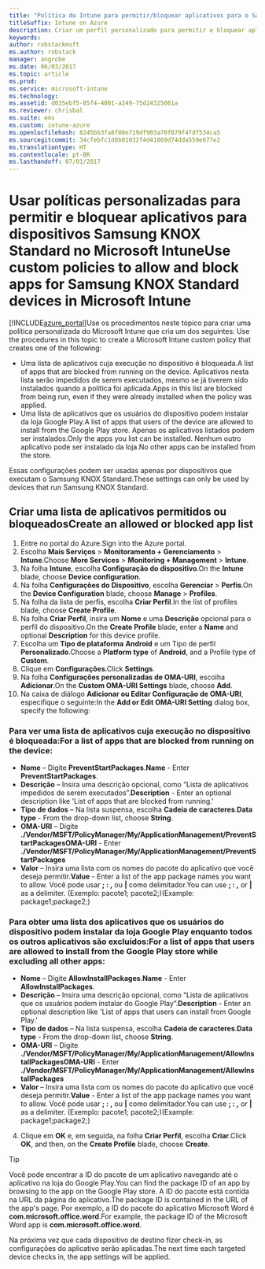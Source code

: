 ```yaml
---
title: "Política do Intune para permitir/bloquear aplicativos para o Samsung KNOX"
titleSuffix: Intune on Azure
description: Criar um perfil personalizado para permitir e bloquear aplicativos em dispositivos Samsung KNOX Standard.
keywords: 
author: robstackmsft
ms.author: robstack
manager: angrobe
ms.date: 06/03/2017
ms.topic: article
ms.prod: 
ms.service: microsoft-intune
ms.technology: 
ms.assetid: d035ebf5-85f4-4001-a249-75d24325061a
ms.reviewer: chrisbal
ms.suite: ems
ms.custom: intune-azure
ms.openlocfilehash: 8245bb3fa8f08e719df903a70f079f4fdf534ca5
ms.sourcegitcommit: 34cfebfc1d8b81032f4d41869d74dda559e677e2
ms.translationtype: HT
ms.contentlocale: pt-BR
ms.lasthandoff: 07/01/2017
---
```

# <span data-ttu-id="bd173-103">Usar políticas personalizadas para permitir e bloquear aplicativos para dispositivos Samsung KNOX Standard no Microsoft Intune</span><span class="sxs-lookup"><span data-stu-id="bd173-103">Use custom policies to allow and block apps for Samsung KNOX Standard devices in Microsoft Intune</span></span>
<a id="use-custom-policies-to-allow-and-block-apps-for-samsung-knox-standard-devices-in-microsoft-intune" class="xliff"></a>
[!INCLUDE[azure_portal](./includes/azure_portal.md)]<span data-ttu-id="bd173-104">Use os procedimentos neste tópico para criar uma política personalizada do Microsoft Intune que cria um dos seguintes:</span><span class="sxs-lookup"><span data-stu-id="bd173-104"> Use the procedures in this topic to create a Microsoft Intune custom policy that creates one of the following:</span></span>

- <span data-ttu-id="bd173-105">Uma lista de aplicativos cuja execução no dispositivo é bloqueada.</span><span class="sxs-lookup"><span data-stu-id="bd173-105">A list of apps that are blocked from running on the device.</span></span> <span data-ttu-id="bd173-106">Aplicativos nesta lista serão impedidos de serem executados, mesmo se já tiverem sido instalados quando a política foi aplicada.</span><span class="sxs-lookup"><span data-stu-id="bd173-106">Apps in this list are blocked from being run, even if they were already installed when the policy was applied.</span></span>
- <span data-ttu-id="bd173-107">Uma lista de aplicativos que os usuários do dispositivo podem instalar da loja Google Play.</span><span class="sxs-lookup"><span data-stu-id="bd173-107">A list of apps that users of the device are allowed to install from the Google Play store.</span></span> <span data-ttu-id="bd173-108">Apenas os aplicativos listados podem ser instalados.</span><span class="sxs-lookup"><span data-stu-id="bd173-108">Only the apps you list can be installed.</span></span> <span data-ttu-id="bd173-109">Nenhum outro aplicativo pode ser instalado da loja.</span><span class="sxs-lookup"><span data-stu-id="bd173-109">No other apps can be installed from the store.</span></span>

<span data-ttu-id="bd173-110">Essas configurações podem ser usadas apenas por dispositivos que executam o Samsung KNOX Standard.</span><span class="sxs-lookup"><span data-stu-id="bd173-110">These settings can only be used by devices that run Samsung KNOX Standard.</span></span>

## <span data-ttu-id="bd173-111">Criar uma lista de aplicativos permitidos ou bloqueados</span><span class="sxs-lookup"><span data-stu-id="bd173-111">Create an allowed or blocked app list</span></span>
<a id="create-an-allowed-or-blocked-app-list" class="xliff"></a>

1. <span data-ttu-id="bd173-112">Entre no portal do Azure.</span><span class="sxs-lookup"><span data-stu-id="bd173-112">Sign into the Azure portal.</span></span>
2. <span data-ttu-id="bd173-113">Escolha **Mais Serviços** > **Monitoramento + Gerenciamento** > **Intune**.</span><span class="sxs-lookup"><span data-stu-id="bd173-113">Choose **More Services** > **Monitoring + Management** > **Intune**.</span></span>
3. <span data-ttu-id="bd173-114">Na folha **Intune**, escolha **Configuração do dispositivo**.</span><span class="sxs-lookup"><span data-stu-id="bd173-114">On the **Intune** blade, choose **Device configuration**.</span></span>
2. <span data-ttu-id="bd173-115">Na folha **Configurações do Dispositivo**, escolha **Gerenciar** > **Perfis**.</span><span class="sxs-lookup"><span data-stu-id="bd173-115">On the **Device Configuration** blade, choose **Manage** > **Profiles**.</span></span>
2. <span data-ttu-id="bd173-116">Na folha da lista de perfis, escolha **Criar Perfil**.</span><span class="sxs-lookup"><span data-stu-id="bd173-116">In the list of profiles blade, choose **Create Profile**.</span></span>
3. <span data-ttu-id="bd173-117">Na folha **Criar Perfil**, insira um **Nome** e uma **Descrição** opcional para o perfil do dispositivo.</span><span class="sxs-lookup"><span data-stu-id="bd173-117">On the **Create Profile** blade, enter a **Name** and optional **Description** for this device profile.</span></span>
2. <span data-ttu-id="bd173-118">Escolha um **Tipo de plataforma** **Android** e um Tipo de perfil **Personalizado**.</span><span class="sxs-lookup"><span data-stu-id="bd173-118">Choose a **Platform type** of **Android**, and a Profile type of **Custom**.</span></span>
3. <span data-ttu-id="bd173-119">Clique em **Configurações**.</span><span class="sxs-lookup"><span data-stu-id="bd173-119">Click **Settings**.</span></span>
3. <span data-ttu-id="bd173-120">Na folha **Configurações personalizadas de OMA-URI**, escolha **Adicionar**.</span><span class="sxs-lookup"><span data-stu-id="bd173-120">On the **Custom OMA-URI Settings** blade, choose **Add**.</span></span>
4. <span data-ttu-id="bd173-121">Na caixa de diálogo **Adicionar ou Editar Configuração de OMA-URI**, especifique o seguinte:</span><span class="sxs-lookup"><span data-stu-id="bd173-121">In the **Add or Edit OMA-URI Setting** dialog box, specify the following:</span></span>

### <span data-ttu-id="bd173-122">Para ver uma lista de aplicativos cuja execução no dispositivo é bloqueada:</span><span class="sxs-lookup"><span data-stu-id="bd173-122">For a list of apps that are blocked from running on the device:</span></span>
<a id="for-a-list-of-apps-that-are-blocked-from-running-on-the-device" class="xliff"></a>

- <span data-ttu-id="bd173-123">**Nome** – Digite **PreventStartPackages**.</span><span class="sxs-lookup"><span data-stu-id="bd173-123">**Name** - Enter **PreventStartPackages**.</span></span>
- <span data-ttu-id="bd173-124">**Descrição** – Insira uma descrição opcional, como “Lista de aplicativos impedidos de serem executados”.</span><span class="sxs-lookup"><span data-stu-id="bd173-124">**Description** - Enter an optional description like 'List of apps that are blocked from running.'</span></span>
-   <span data-ttu-id="bd173-125">**Tipo de dados** – Na lista suspensa, escolha **Cadeia de caracteres**.</span><span class="sxs-lookup"><span data-stu-id="bd173-125">**Data type** - From the drop-down list, choose **String**.</span></span>
-   <span data-ttu-id="bd173-126">**OMA-URI** – Digite **./Vendor/MSFT/PolicyManager/My/ApplicationManagement/PreventStartPackages**</span><span class="sxs-lookup"><span data-stu-id="bd173-126">**OMA-URI** - Enter **./Vendor/MSFT/PolicyManager/My/ApplicationManagement/PreventStartPackages**</span></span>
-   <span data-ttu-id="bd173-127">**Valor** – Insira uma lista com os nomes do pacote do aplicativo que você deseja permitir.</span><span class="sxs-lookup"><span data-stu-id="bd173-127">**Value** - Enter a list of the app package names you want to allow.</span></span> <span data-ttu-id="bd173-128">Você pode usar **; : ,** ou **|** como delimitador.</span><span class="sxs-lookup"><span data-stu-id="bd173-128">You can use **; : ,** or **|** as a delimiter.</span></span> <span data-ttu-id="bd173-129">(Exemplo: pacote1; pacote2;)</span><span class="sxs-lookup"><span data-stu-id="bd173-129">(Example: package1;package2;)</span></span>

### <span data-ttu-id="bd173-130">Para obter uma lista dos aplicativos que os usuários do dispositivo podem instalar da loja Google Play enquanto todos os outros aplicativos são excluídos:</span><span class="sxs-lookup"><span data-stu-id="bd173-130">For a list of apps that users are allowed to install from the Google Play store while excluding all other apps:</span></span>
<a id="for-a-list-of-apps-that-users-are-allowed-to-install-from-the-google-play-store-while-excluding-all-other-apps" class="xliff"></a>
- <span data-ttu-id="bd173-131">**Nome** – Digite **AllowInstallPackages**.</span><span class="sxs-lookup"><span data-stu-id="bd173-131">**Name** - Enter **AllowInstallPackages**.</span></span>
- <span data-ttu-id="bd173-132">**Descrição** – Insira uma descrição opcional, como “Lista de aplicativos que os usuários podem instalar do Google Play”.</span><span class="sxs-lookup"><span data-stu-id="bd173-132">**Description** - Enter an optional description like 'List of apps that users can install from Google Play.'</span></span>
- <span data-ttu-id="bd173-133">**Tipo de dados** – Na lista suspensa, escolha **Cadeia de caracteres**.</span><span class="sxs-lookup"><span data-stu-id="bd173-133">**Data type** - From the drop-down list, choose **String**.</span></span>
- <span data-ttu-id="bd173-134">**OMA-URI** – Digite **./Vendor/MSFT/PolicyManager/My/ApplicationManagement/AllowInstallPackages**</span><span class="sxs-lookup"><span data-stu-id="bd173-134">**OMA-URI** - Enter **./Vendor/MSFT/PolicyManager/My/ApplicationManagement/AllowInstallPackages**</span></span>
- <span data-ttu-id="bd173-135">**Valor** – Insira uma lista com os nomes do pacote do aplicativo que você deseja permitir.</span><span class="sxs-lookup"><span data-stu-id="bd173-135">**Value** - Enter a list of the app package names you want to allow.</span></span> <span data-ttu-id="bd173-136">Você pode usar **; : ,** ou **|** como delimitador.</span><span class="sxs-lookup"><span data-stu-id="bd173-136">You can use **; : ,** or **|** as a delimiter.</span></span> <span data-ttu-id="bd173-137">(Exemplo: pacote1; pacote2;)</span><span class="sxs-lookup"><span data-stu-id="bd173-137">(Example: package1;package2;)</span></span>

4. <span data-ttu-id="bd173-138">Clique em **OK** e, em seguida, na folha **Criar Perfil**, escolha **Criar**.</span><span class="sxs-lookup"><span data-stu-id="bd173-138">Click **OK**, and then, on the **Create Profile** blade, choose **Create**.</span></span>

>[!TIP]
> <span data-ttu-id="bd173-139">Você pode encontrar a ID do pacote de um aplicativo navegando até o aplicativo na loja do Google Play.</span><span class="sxs-lookup"><span data-stu-id="bd173-139">You can find the package ID of an app by browsing to the app on the Google Play store.</span></span> <span data-ttu-id="bd173-140">A ID do pacote está contida na URL da página do aplicativo.</span><span class="sxs-lookup"><span data-stu-id="bd173-140">The package ID is contained in the URL of the app's page.</span></span> <span data-ttu-id="bd173-141">Por exemplo, a ID do pacote do aplicativo Microsoft Word é **com.microsoft.office.word**.</span><span class="sxs-lookup"><span data-stu-id="bd173-141">For example, the package ID of the Microsoft Word app is **com.microsoft.office.word**.</span></span>

<span data-ttu-id="bd173-142">Na próxima vez que cada dispositivo de destino fizer check-in, as configurações do aplicativo serão aplicadas.</span><span class="sxs-lookup"><span data-stu-id="bd173-142">The next time each targeted device checks in, the app settings will be applied.</span></span>


<!---## Assign the custom profile--->
